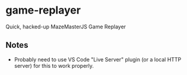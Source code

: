 # game-replayer

Quick, hacked-up MazeMasterJS Game Replayer

## Notes

-   Probably need to use VS Code "Live Server" plugin (or a local HTTP server) for this to work properly.
